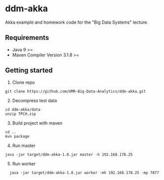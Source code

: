 # ddm-akka
Akka example and homework code for the "Big Data Systems" lecture.

## Requirements
- Java 9 >=
- Maven Compiler Version 3.1.8 >=

## Getting started
1. Clone repo
  ```
  git clone https://github.com/UMR-Big-Data-Analytics/ddm-akka.git
  ```
        
2. Decompress test data
  ```
  cd ddm-akka/data
  unzip TPCH.zip
  ```

3. Build project with maven
  ```
  cd ..
  mvn package
  ```

4. Run master
  ```
  java -jar target/ddm-akka-1.0.jar master -h 192.168.178.25
  ```

5. Run worker

  ```
    java -jar target/ddm-akka-1.0.jar worker -mh 192.168.178.25 -mp 7877
  ```
